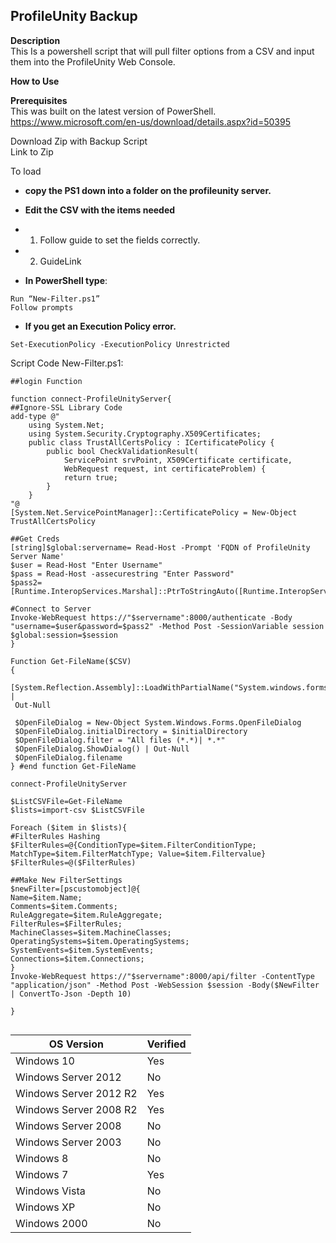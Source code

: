 ## ProfileUnity Backup <br>

**Description** <br>
This Is a powershell script that will pull filter options from a CSV and input them into the ProfileUnity Web Console.<br>

**How to Use** <br>

**Prerequisites** <br>
This was built on the latest version of PowerShell.<br>
https://www.microsoft.com/en-us/download/details.aspx?id=50395 <br>

Download Zip with Backup Script<br>
Link to Zip

To load 
- **copy the PS1 down into a folder on the profileunity server.**
- **Edit the CSV with the items needed**
- 1.	Follow guide to set the fields correctly.
- 2.	GuideLink

- **In PowerShell type**:
````
Run “New-Filter.ps1”
Follow prompts
````
- **If you get an Execution Policy error.**
````
Set-ExecutionPolicy -ExecutionPolicy Unrestricted
````


Script Code New-Filter.ps1:
````
##login Function

function connect-ProfileUnityServer{
##Ignore-SSL Library Code
add-type @"
    using System.Net;
    using System.Security.Cryptography.X509Certificates;
    public class TrustAllCertsPolicy : ICertificatePolicy {
        public bool CheckValidationResult(
            ServicePoint srvPoint, X509Certificate certificate,
            WebRequest request, int certificateProblem) {
            return true;
        }
    }
"@
[System.Net.ServicePointManager]::CertificatePolicy = New-Object TrustAllCertsPolicy

##Get Creds
[string]$global:servername= Read-Host -Prompt 'FQDN of ProfileUnity Server Name'
$user = Read-Host "Enter Username"
$pass = Read-Host -assecurestring "Enter Password" 
$pass2=[Runtime.InteropServices.Marshal]::PtrToStringAuto([Runtime.InteropServices.Marshal]::SecureStringToBSTR($pass))

#Connect to Server
Invoke-WebRequest https://"$servername":8000/authenticate -Body "username=$user&password=$pass2" -Method Post -SessionVariable session
$global:session=$session
}

Function Get-FileName($CSV)
{   
 [System.Reflection.Assembly]::LoadWithPartialName("System.windows.forms") |
 Out-Null

 $OpenFileDialog = New-Object System.Windows.Forms.OpenFileDialog
 $OpenFileDialog.initialDirectory = $initialDirectory
 $OpenFileDialog.filter = "All files (*.*)| *.*"
 $OpenFileDialog.ShowDialog() | Out-Null
 $OpenFileDialog.filename
} #end function Get-FileName

connect-ProfileUnityServer

$ListCSVFile=Get-FileName
$lists=import-csv $ListCSVFile

Foreach ($item in $lists){
#FilterRules Hashing
$FilterRules=@{ConditionType=$item.FilterConditionType; MatchType=$item.FilterMatchType; Value=$item.Filtervalue}
$FilterRules=@($FilterRules)

##Make New FilterSettings
$newFilter=[pscustomobject]@{
Name=$item.Name;
Comments=$item.Comments;
RuleAggregate=$item.RuleAggregate;
FilterRules=$FilterRules;
MachineClasses=$item.MachineClasses;
OperatingSystems=$item.OperatingSystems;
SystemEvents=$item.SystemEvents;
Connections=$item.Connections;
}
Invoke-WebRequest https://"$servername":8000/api/filter -ContentType "application/json" -Method Post -WebSession $session -Body($NewFilter | ConvertTo-Json -Depth 10)

}


````




| OS Version  | Verified |
| ------------- | ------------- |
|Windows 10 | Yes |
|Windows Server 2012 | No |
|Windows Server 2012 R2 | Yes |
|Windows Server 2008 R2 | Yes |
|Windows Server 2008 | No |
|Windows Server 2003 | No |
|Windows 8 | No |
|Windows 7 | Yes |
|Windows Vista | No |
|Windows XP | No |
|Windows 2000 | No |
